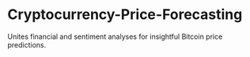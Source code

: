 # Cryptocurrency-Price-Forecasting
Unites financial and sentiment analyses for insightful Bitcoin price predictions.
